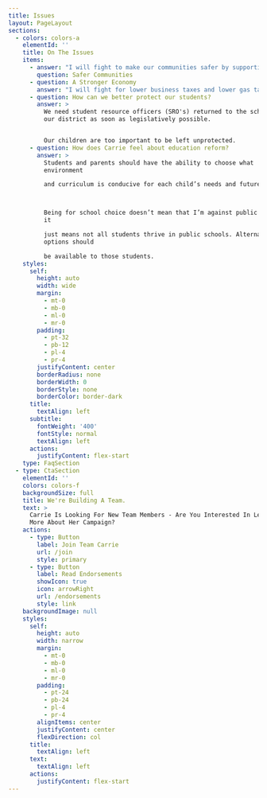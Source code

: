 ```yaml
---
title: Issues
layout: PageLayout
sections:
  - colors: colors-a
    elementId: ''
    title: On The Issues
    items:
      - answer: "I will fight to make our communities safer by supporting all law enforcement agencies.\_\n"
        question: Safer Communities
      - question: A Stronger Economy
        answer: "I will fight for lower business taxes and lower gas taxes.\n I will fight for lowering state income tax and pledge to vote against \nall tax increases. I will support any legislation that will create good \njobs in the 41st District and state wide.\_\n"
      - question: How can we better protect our students?
        answer: >
          We need student resource officers (SRO's) returned to the schools in
          our district as soon as legislatively possible.


          Our children are too important to be left unprotected.
      - question: How does Carrie feel about education reform?
        answer: >
          Students and parents should have the ability to choose what
          environment

          and curriculum is conducive for each child’s needs and future goals.



          Being for school choice doesn’t mean that I’m against public schools,
          it

          just means not all students thrive in public schools. Alternative
          options should

          be available to those students.
    styles:
      self:
        height: auto
        width: wide
        margin:
          - mt-0
          - mb-0
          - ml-0
          - mr-0
        padding:
          - pt-32
          - pb-12
          - pl-4
          - pr-4
        justifyContent: center
        borderRadius: none
        borderWidth: 0
        borderStyle: none
        borderColor: border-dark
      title:
        textAlign: left
      subtitle:
        fontWeight: '400'
        fontStyle: normal
        textAlign: left
      actions:
        justifyContent: flex-start
    type: FaqSection
  - type: CtaSection
    elementId: ''
    colors: colors-f
    backgroundSize: full
    title: We're Building A Team.
    text: >
      Carrie Is Looking For New Team Members - Are You Interested In Learning
      More About Her Campaign?
    actions:
      - type: Button
        label: Join Team Carrie
        url: /join
        style: primary
      - type: Button
        label: Read Endorsements
        showIcon: true
        icon: arrowRight
        url: /endorsements
        style: link
    backgroundImage: null
    styles:
      self:
        height: auto
        width: narrow
        margin:
          - mt-0
          - mb-0
          - ml-0
          - mr-0
        padding:
          - pt-24
          - pb-24
          - pl-4
          - pr-4
        alignItems: center
        justifyContent: center
        flexDirection: col
      title:
        textAlign: left
      text:
        textAlign: left
      actions:
        justifyContent: flex-start
---
```


